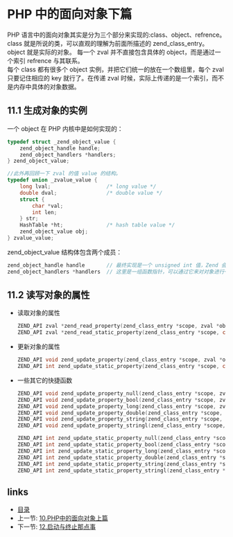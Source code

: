 PHP 中的面向对象下篇
===

PHP 语言中的面向对象其实是分为三个部分来实现的:class、object、refrence。  
class 就是所说的类，可以直观的理解为前面所描述的 zend_class_entry。  
object 就是实际的对象。
每一个 zval 并不直接包含具体的 object，而是通过一个索引 refrence 与其联系。  
每个 class 都有很多个 object 实例，并把它们统一的放在一个数组里，每个 zval 只要记住相应的 key 就行了。在传递 zval 时候，实际上传递的是一个索引，而不是内存中具体的对象数据。

11.1 生成对象的实例
---

一个 object 在 PHP 内核中是如何实现的：

```c
typedef struct _zend_object_value {
    zend_object_handle handle;
    zend_object_handlers *handlers;
} zend_object_value;

//此外再回顾一下 zval 的值 value 的结构。
typedef union _zvalue_value {
    long lval;                  /* long value */
    double dval;                /* double value */
    struct {
        char *val;
        int len;
    } str;
    HashTable *ht;              /* hash table value */
    zend_object_value obj;
} zvalue_value;
```

zend_object_value 结构体包含两个成员：

```c
zend_object_handle handle       // 最终实现是一个 unsigned int 值，Zend 会把每个对象放进数组里，这个 handle 就是此实例的索引。
zend_object_handlers *handlers  // 这里是一组函数指针，可以通过它来对对象进行一些操作。
```

11.2 读写对象的属性
---

+ 读取对象的属性

  ```c
  ZEND_API zval *zend_read_property(zend_class_entry *scope, zval *object, char *name, int name_length, zend_bool silent TSRMLS_DC);   // 用于读取对象的属性
  ZEND_API zval *zend_read_static_property(zend_class_entry *scope, char *name, int name_length, zend_bool silent TSRMLS_DC);   // 用于读取静态属性
  ```

+ 更新对象的属性

  ```c
  ZEND_API void zend_update_property(zend_class_entry *scope, zval *object, char *name, int name_length, zval *value TSRMLS_DC);  // 用来更新对象的属性
  ZEND_API int zend_update_static_property(zend_class_entry *scope, char *name, int name_length, zval *value TSRMLS_DC);  // 用来更新类的静态属性
  ```

+ 一些其它的快捷函数

  ```c
  ZEND_API void zend_update_property_null(zend_class_entry *scope, zval *object, char *name, int name_length TSRMLS_DC);
  ZEND_API void zend_update_property_bool(zend_class_entry *scope, zval *object, char *name, int name_length, long value TSRMLS_DC);
  ZEND_API void zend_update_property_long(zend_class_entry *scope, zval *object, char *name, int name_length, long value TSRMLS_DC);
  ZEND_API void zend_update_property_double(zend_class_entry *scope, zval *object, char *name, int name_length, double value TSRMLS_DC);
  ZEND_API void zend_update_property_string(zend_class_entry *scope, zval *object, char *name, int name_length, const char *value TSRMLS_DC);
  ZEND_API void zend_update_property_stringl(zend_class_entry *scope, zval *object, char *name, int name_length, const char *value, int value_length TSRMLS_DC);
  
  ZEND_API int zend_update_static_property_null(zend_class_entry *scope, char *name, int name_length TSRMLS_DC);
  ZEND_API int zend_update_static_property_bool(zend_class_entry *scope, char *name, int name_length, long value TSRMLS_DC);
  ZEND_API int zend_update_static_property_long(zend_class_entry *scope, char *name, int name_length, long value TSRMLS_DC);
  ZEND_API int zend_update_static_property_double(zend_class_entry *scope, char *name, int name_length, double value TSRMLS_DC);
  ZEND_API int zend_update_static_property_string(zend_class_entry *scope, char *name, int name_length, const char *value TSRMLS_DC);
  ZEND_API int zend_update_static_property_stringl(zend_class_entry *scope, char *name, int name_length, const char *value, int value_length TSRMLS_DC);
  ```

links
---

+ [目录](00.目录.md)
+ 上一节: [10.PHP中的面向对象上篇](10.PHP中的面向对象上篇.md)
+ 下一节: [12.启动与终止那点事](12.启动与终止那点事.md)
